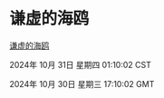 # 谦虚的海鸥
[谦虚的海鸥](http://219.139.197.74:56308/qxdho/course/base/hotlink/index.php)

2024年 10月 31日 星期四 01:10:02 CST

2024年 10月 30日 星期三 17:10:02 GMT
